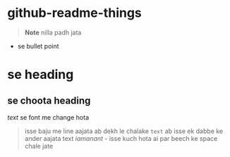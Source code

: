 # github-readme-things

> **Note** nilla padh jata
* se bullet point
# se heading 
## se choota heading
_text_ se font me change hota
> isse baju me line aajata ab dekh le chalake
```text``` ab isse ek dabbe ke ander aajata text
$i am anant$ - isse kuch hota ai par beech ke space chale jate
